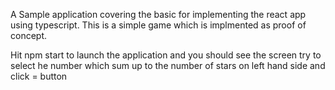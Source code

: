 A Sample application covering the basic for implementing the react app using typescript.
This is a simple game which is implmented as proof of concept.

Hit npm start to launch the application and you should see the screen
try to select he number which sum up to the number of stars on left hand side and click = button




